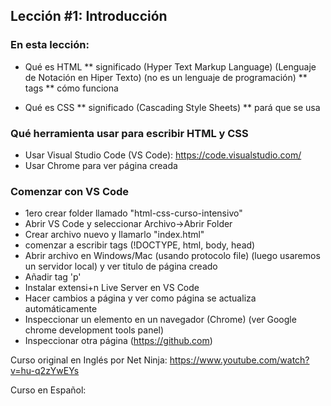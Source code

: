 ## Lección #1: Introducción

### En esta lección:

* Qué es HTML
** significado (Hyper Text Markup Language) (Lenguaje de Notación en Hiper Texto) (no es un lenguaje de programación)
** tags
** cómo funciona

* Qué es CSS
** significado (Cascading Style Sheets)
** pará que se usa

### Qué herramienta usar para escribir HTML y CSS

* Usar Visual Studio Code (VS Code):  https://code.visualstudio.com/
* Usar Chrome para ver página creada

### Comenzar con VS Code
* 1ero crear folder llamado "html-css-curso-intensivo"
* Abrir VS Code y seleccionar Archivo->Abrir Folder  
* Crear archivo nuevo y llamarlo "index.html"
* comenzar a escribir tags (!DOCTYPE, html, body, head)
* Abrir archivo en Windows/Mac (usando protocolo file) (luego usaremos un servidor local) y ver titulo de página creado
* Añadir tag 'p'
* Instalar extensi+n Live Server en VS Code
* Hacer cambios a página y ver como página se actualiza automáticamente
* Inspeccionar un elemento en un navegador (Chrome) (ver Google chrome development tools panel)
* Inspeccionar otra página (https://github.com)


Curso original en Inglés por Net Ninja:  https://www.youtube.com/watch?v=hu-q2zYwEYs

Curso en Español: 
